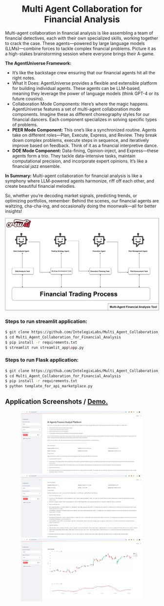 

<h1 align="center">Multi Agent Collaboration for Financial Analysis</h1>


Multi-agent collaboration in financial analysis is like assembling a team of financial detectives, each with their own specialized skills, working together to crack the case. These agents—powered by large language models (LLMs)—combine forces to tackle complex financial problems. Picture it as a high-stakes brainstorming session where everyone brings their A-game.



<strong>The AgentUniverse Framework:</strong>
- It’s like the backstage crew ensuring that our financial agents hit all the right notes.
- What It Does: AgentUniverse provides a flexible and extensible platform for building individual agents. These agents can be LLM-based, meaning they leverage the power of language models (think GPT-4 or its future cousins).
- Collaboration Mode Components: Here’s where the magic happens. AgentUniverse features a set of multi-agent collaboration mode components. Imagine these as different choreography styles for our financial dancers. Each component specializes in solving specific types of problems.
- <strong>PEER Mode Component:</strong> This one’s like a synchronized routine. Agents take on different roles—Plan, Execute, Express, and Review. They break down complex problems, execute steps in sequence, and iteratively improve based on feedback. Think of it as a financial interpretive dance.
- <strong>DOE Mode Component:</strong> Data-fining, Opinion-inject, and Express—these agents form a trio. They tackle data-intensive tasks, maintain computational precision, and incorporate expert opinions. It’s like a financial jazz ensemble.

<strong>In Summary:</strong>
Multi-agent collaboration for financial analysis is like a symphony where LLM-powered agents harmonize, riff off each other, and create beautiful financial melodies. 

So, whether you’re decoding market signals, predicting trends, or optimizing portfolios, remember: Behind the scenes, our financial agents are waltzing, cha-cha-ing, and occasionally doing the moonwalk—all for better insights! 

<p align="center">
  <img src="data/Multi-Agent Financial Analysis Tool.png" />
</p> 

### Steps to run streamlit application:

```sh 
$ git clone https://github.com/IntelegixLabs/Multi_Agent_Collaboration_for_Financial_Analysis.git
$ cd Multi_Agent_Collaboration_for_Financial_Analysis
$ pip install -r requirements.txt
$ streamlit run streamlit_app\app.py
```

### Steps to run Flask application:

```sh 
$ git clone https://github.com/IntelegixLabs/Multi_Agent_Collaboration_for_Financial_Analysis.git
$ cd Multi_Agent_Collaboration_for_Financial_Analysis
$ pip install -r requirements.txt
$ python template_for_api_marketplace.py
```

## Application Screenshots / <a href="">Demo.</a>

<p align="center">
  <img src="data/1.png" width="400"/>
  <img src="data/2.png" width="400"/>
  <img src="data/3.png" width="400"/>
</p>
